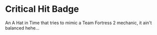 # Critical Hit Badge
An A Hat in Time that tries to mimic a Team Fortress 2 mechanic, it ain't balanced hehe...
